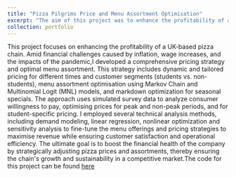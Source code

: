 ```yaml
---
title: "Pizza Pilgrims Price and Menu Assortment Optimisation"
excerpt: "The aim of this project was to enhance the profitability of a UK-based pizza chain facing financial challenges. I developed a comprehensive pricing strategy that includes dynamic pricing, tailored pricing for students, and menu assortment optimization. Utilising simulated consumer data, the strategy focuses on optimising prices for peak and non-peak periods and special student rates. I used techniques like demand modeling, linear regression and optimization models to adjust pricing and menu offerings strategically, aiming to maximise revenue and ensure operational efficiency in response to economic pressures. <br/><img src='/images/pizza.webp'>"
collection: portfolio
---
```

This project focuses on enhancing the profitability of a UK-based pizza chain. Amid financial challenges caused by inflation, wage increases, and the impacts of 
the pandemic,I developed a comprehensive pricing strategy and optimal menu assortment. This strategy includes dynamic and tailored pricing for different times and customer 
segments (students vs. non-students), menu assortment optimisation using Markov Chain and Multinomial Logit (MNL) models, and markdown optimization for seasonal specials.
The approach uses simulated survey data to analyze consumer willingness to pay, optimising prices for peak and non-peak periods, and for student-specific pricing. 
I employed several technical analysis methods, including demand modeling, linear regression, nonlinear optimization and sensitivity analysis to fine-tune the menu offerings and 
pricing strategies to maximise revenue while ensuring customer satisfaction and operational efficiency. The ultimate goal is to boost the financial health of the company by 
strategically adjusting pizza prices and assortments, thereby ensuring the chain's growth and sustainability in a competitive market.The code for this project can be found [here](https://github.com/GiuseppeIncardona9/Data-Driven-Projects/tree/main/Pizza%20Pilgrims%20Price%20Optimisation)
